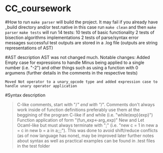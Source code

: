 # CC_coursework

#How to run
`make parser` will build the project. It may fail if you already have _build directory and/or test.native
in this case run `make clean` and then `make parser`
`make tests` will run 14 tests:
        10 tests of basic functionality
        2 tests of bisection algorithms implementations
        2 tests of parse/syntax error messages
successful test outputs are stored in a .log file (outputs are string representations of AST)

#AST description
AST was not changed much. Notable changes:
    Added Empty case for expressions to handle Minus being applied to a single number (i.e. "-2") and other
    things such as using a function with 0 argumens (further details in the comments in the respective tests)

    Moved Not operator to a unary_opcode type and added expression case to handle unary operator application

#Syntax description
> C-like comments, start with "/*" end with "*/". Comments don't always work inside of function definitions
    preferably use them at the beggining of the program
> C-like if and while (i.e. "while(exp){exp}")
> Function application of form "(fun_exp<-arg_exp)"
> New and Let Ocaml-like but must always terminate with ";" (i.e. "new c = 1 in new a = c in new b = a in a;;;"). This was done to avoid shift/reduce conflicts (as of now language has none), may be improved later
> further notes about syntax as well as practical examples can be found in .test files in the test folder
